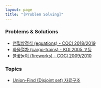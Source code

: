 ```yaml
---
layout: page
title: "[Problem Solving]"
---
```

### Problems & Solutions
- [연립방정식 (equations) - COCI 2018/2019]({{site.url}}/2019/04/25/ps-equations)
- [화물열차 (cargo-trains) - KOI 2005 고등]({{site.url}}/2019/04/26/ps-cargo-trains)
- [불꽃놀이 (fireworks) - COCI 2009/2010]({{site.url}}/2019/04/30/ps-fireworks)

### Topics
- [Union-Find (Disjoint set) 자료구조]({{site.url}}/2019/04/25/ps-union-find)